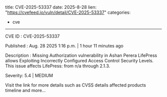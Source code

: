  
title: CVE-2025-53337
date: 2025-8-28
lien: "https://cvefeed.io/vuln/detail/CVE-2025-53337"
categories:
  - cve
---

CVE ID : CVE-2025-53337

Published :  Aug. 28
2025
1:16 p.m. | 1 hour
11 minutes ago

Description : Missing Authorization vulnerability in Ashan Perera LifePress allows Exploiting Incorrectly Configured Access Control Security Levels. This issue affects LifePress: from n/a through 2.1.3.

Severity: 5.4 | MEDIUM

Visit the link for more details
such as CVSS details
affected products
timeline
and more...
